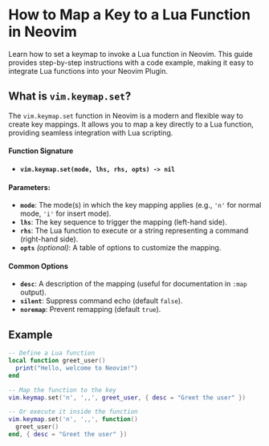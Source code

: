 # How to Map a Key to a Lua Function in Neovim

Learn how to set a keymap to invoke a Lua function in Neovim. This guide provides step-by-step instructions with a code example, making it easy to integrate Lua functions into your Neovim Plugin.

## What is `vim.keymap.set`?

The `vim.keymap.set` function in Neovim is a modern and flexible way to create key mappings. It allows you to map a key directly to a Lua function, providing seamless integration with Lua scripting.

#### Function Signature
- **`vim.keymap.set(mode, lhs, rhs, opts) -> nil`**

#### Parameters:
- **`mode`**: The mode(s) in which the key mapping applies (e.g., `'n'` for normal mode, `'i'` for insert mode).
- **`lhs`**: The key sequence to trigger the mapping (left-hand side).
- **`rhs`**: The Lua function to execute or a string representing a command (right-hand side).
- **`opts`** *(optional)*: A table of options to customize the mapping.

#### Common Options
- **`desc`**: A description of the mapping (useful for documentation in `:map` output).
- **`silent`**: Suppress command echo (default `false`).
- **`noremap`**: Prevent remapping (default `true`).

## Example
```lua
-- Define a Lua function
local function greet_user()
  print("Hello, welcome to Neovim!")
end

-- Map the function to the key
vim.keymap.set('n', ',,', greet_user, { desc = "Greet the user" })

-- Or execute it inside the function
vim.keymap.set('n', ',,', function()
  greet_user()
end, { desc = "Greet the user" })

